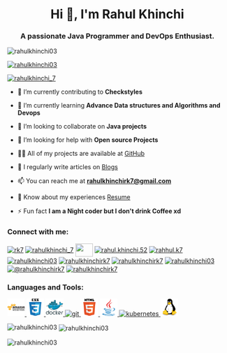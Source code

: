 <h1 align="center">Hi 👋, I'm Rahul Khinchi</h1>
<h3 align="center">A passionate Java Programmer and DevOps Enthusiast.</h3>

<p align="left"> <img src="https://komarev.com/ghpvc/?username=rahulkhinchi03&label=Profile%20views&color=0e75b6&style=flat" alt="rahulkhinchi03" /> </p>

<p align="left"> <a href="https://github.com/ryo-ma/github-profile-trophy"><img src="https://github-profile-trophy.vercel.app/?username=rahulkhinchi03" alt="rahulkhinchi03" /></a> </p>

<p align="left"> <a href="https://twitter.com/rahulkhinchi_7" target="blank"><img src="https://img.shields.io/twitter/follow/rahulkhinchi_7?logo=twitter&style=for-the-badge" alt="rahulkhinchi_7" /></a> </p>

- 🔭 I’m currently contributing to **Checkstyles**

- 🌱 I’m currently learning **Advance Data structures and Algorithms and Devops**

- 👯 I’m looking to collaborate on **Java projects**

- 🤝 I’m looking for help with **Open source Projects**

- 👨‍💻 All of my projects are available at [GitHub](https://github.com/Rahulkhinchi03)

- 📝 I regularly write articles on [Blogs](https://dev.to/rk7)

- 📫 You can reach me at **rahulkhinchirk7@gmail.com**

- 📄 Know about my experiences [Resume](https://drive.google.com/file/d/1w1jSY1gYAHPuMSNMFkCjzPFLLWHoILhf/view?usp=sharing)

- ⚡ Fun fact **I am a Night coder but I don't drink Coffee xd**



<h3 align="left">Connect with me:</h3>
<p align="left">
<a href="https://dev.to/rk7" target="blank"><img align="center" src="https://cdn.jsdelivr.net/npm/simple-icons@3.0.1/icons/dev-dot-to.svg" alt="rk7" height="30" width="40" /></a>
<a href="https://twitter.com/rahulkhinchi_7" target="blank"><img align="center" src="https://cdn3.iconfinder.com/data/icons/picons-social/57/43-twitter-512.png" alt="rahulkhinchi_7" height="30" width="40" /></a>
<a href="https://linkedin.com/in/rahulkhinchi03" target="blank"><img align="center" src="https://cdn.icon-icons.com/icons2/2428/PNG/512/linkedin_black_logo_icon_147114.png" alt="" height="30" width="40" /></a>
<a href="https://fb.com/rahul.khinchi.52" target="blank"><img align="center" src="https://cdn3.iconfinder.com/data/icons/glypho-social-and-other-logos/64/logo-facebook-512.png"alt="rahul.khinchi.52" height="30" width="40" /></a>
<a href="https://instagram.com/rahhul.k7" target="blank"><img align="center" src="https://image.flaticon.com/icons/png/512/87/87390.png" alt="rahhul.k7" height="30" width="40" /></a>
<a href="https://www.codechef.com/users/rahulkhinchi03" target="blank"><img align="center" src="https://cdn.jsdelivr.net/npm/simple-icons@3.1.0/icons/codechef.svg" alt="rahulkhinchi03" height="30" width="40" /></a>
<a href="https://www.hackerrank.com/rahulkhinchirk7" target="blank"><img align="center" src="https://cdn4.iconfinder.com/data/icons/logos-and-brands-1/512/160_Hackerrank_logo_logos-512.png" alt="rahulkhinchirk7" height="30" width="40" /></a>
<a href="https://codeforces.com/profile/rahulkhinchirk7" target="blank"><img align="center" src="https://cdn.jsdelivr.net/npm/simple-icons@3.0.1/icons/codeforces.svg" alt="rahulkhinchirk7" height="30" width="40" /></a>
<a href="https://www.leetcode.com/rahulkhinchi03" target="blank"><img align="center" src="https://raw.githubusercontent.com/LeetCode-OpenSource/vscode-leetcode/master/resources/LeetCode.png" alt="rahulkhinchi03" height="30" width="40" /></a>
<a href="https://www.hackerearth.com/@rahulkhinchirk7" target="blank"><img align="center" src="https://cdn.cutshort.io/public/companies/57317456399e504f321f7f5d/hackerearth-logo" alt="@rahulkhinchirk7" height="30" width="40" /></a>
<a href="https://auth.geeksforgeeks.org/user/rahulkhinchirk7/practice/" target="blank"><img align="center" src="https://yt3.ggpht.com/ytc/AAUvwnjJqZG9PvGfC3GoV27UlohMeBLxyUdhs9hUbc-Agw=s176-c-k-c0x00ffffff-no-rj" alt="rahulkhinchirk7" height="30" width="40" /></a>
</p>

<h3 align="left">Languages and Tools:</h3>
<p align="left"> <a href="https://aws.amazon.com" target="_blank"> <img src="https://raw.githubusercontent.com/devicons/devicon/master/icons/amazonwebservices/amazonwebservices-original-wordmark.svg" alt="aws" width="40" height="40"/> </a> <a href="https://www.w3schools.com/css/" target="_blank"> <img src="https://raw.githubusercontent.com/devicons/devicon/master/icons/css3/css3-original-wordmark.svg" alt="css3" width="40" height="40"/> </a> <a href="https://www.docker.com/" target="_blank"> <img src="https://raw.githubusercontent.com/devicons/devicon/master/icons/docker/docker-original-wordmark.svg" alt="docker" width="40" height="40"/> </a> <a href="https://git-scm.com/" target="_blank"> <img src="https://www.vectorlogo.zone/logos/git-scm/git-scm-icon.svg" alt="git" width="40" height="40"/> </a> <a href="https://www.w3.org/html/" target="_blank"> <img src="https://raw.githubusercontent.com/devicons/devicon/master/icons/html5/html5-original-wordmark.svg" alt="html5" width="40" height="40"/> </a> <a href="https://www.java.com" target="_blank"> <img src="https://raw.githubusercontent.com/devicons/devicon/master/icons/java/java-original.svg" alt="java" width="40" height="40"/> </a> <a href="https://kubernetes.io" target="_blank"> <img src="https://www.vectorlogo.zone/logos/kubernetes/kubernetes-icon.svg" alt="kubernetes" width="40" height="40"/> </a> <a href="https://www.linux.org/" target="_blank"> <img src="https://raw.githubusercontent.com/devicons/devicon/master/icons/linux/linux-original.svg" alt="linux" width="40" height="40"/> </a> </p>

<p><img align="left" src="https://github-readme-stats.vercel.app/api/top-langs?username=rahulkhinchi03&show_icons=true&locale=en&layout=compact" alt="rahulkhinchi03" /></p>

<p>&nbsp;<img align="center" src="https://github-readme-stats.vercel.app/api?username=rahulkhinchi03&show_icons=true&locale=en" alt="rahulkhinchi03" /></p>

<p><img align="center" src="https://github-readme-streak-stats.herokuapp.com/?user=rahulkhinchi03&" alt="rahulkhinchi03" /></p>
